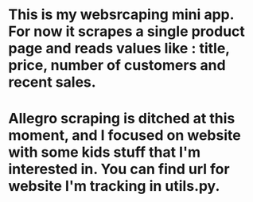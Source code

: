 # This is my websrcaping mini app. For now it scrapes a single product page and reads values like : title, price, number of customers and recent sales.
# Allegro scraping is ditched at this moment, and I focused on website with some kids stuff that I'm interested in. You can find url for website I'm tracking in utils.py.

